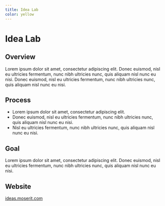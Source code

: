 ```yaml
---
title: Idea Lab
color: yellow
---
```


# Idea Lab

## Overview

Lorem ipsum dolor sit amet, consectetur adipiscing elit. Donec euismod, nisl eu ultricies fermentum, nunc nibh ultricies nunc, quis aliquam nisl nunc eu nisi. Donec euismod, nisl eu ultricies fermentum, nunc nibh ultricies nunc, quis aliquam nisl nunc eu nisi.

## Process

- Lorem ipsum dolor sit amet, consectetur adipiscing elit.
- Donec euismod, nisl eu ultricies fermentum, nunc nibh ultricies nunc, quis aliquam nisl nunc eu nisi.
- Nisl eu ultricies fermentum, nunc nibh ultricies nunc, quis aliquam nisl nunc eu nisi.

## Goal

Lorem ipsum dolor sit amet, consectetur adipiscing elit. Donec euismod, nisl eu ultricies fermentum, nunc nibh ultricies nunc, quis aliquam nisl nunc eu nisi.

## Website

[ideas.moserit.com](https://ideas.moserit.com)
